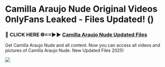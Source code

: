 # Camilla Araujo Nude Original Videos 0nlyFans Leaked - Files Updated! ()

<h3>🔴 CLICK HERE 🌐==►► <a href="https://tinyurl.com/leaks-videos" rel="nofollow">Camilla Araujo Nude Updated Files</a></h3>

Get Camilla Araujo Nude and all content. Now you can access all videos and pictures of Camilla Araujo Nude. New Updated Files 2025!

[![](https://i.imgur.com/KQgVmj3.gif)](https://tinyurl.com/leaks-videos)